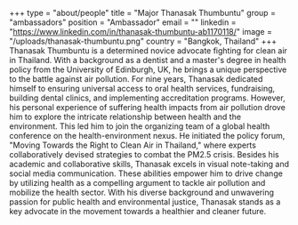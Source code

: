 +++
type = "about/people"
title = "Major Thanasak Thumbuntu"
group = "ambassadors"
position = "Ambassador"
email = ""
linkedin = "https://www.linkedin.com/in/thanasak-thumbuntu-ab1170118/"
image = "/uploads/thanasak-thumbuntu.png"
country = "Bangkok, Thailand"
+++
Thanasak Thumbuntu is a determined novice advocate fighting for clean air in Thailand. With a background as a dentist and a master's degree in health policy from the University of Edinburgh, UK, he brings a unique perspective to the battle against air pollution. For nine years, Thanasak dedicated himself to ensuring universal access to oral health services, fundraising, building dental clinics, and implementing accreditation programs. However, his personal experience of suffering health impacts from air pollution drove him to explore the intricate relationship between health and the environment. This led him to join the organizing team of a global health conference on the health-environment nexus. He initiated the policy forum, "Moving Towards the Right to Clean Air in Thailand," where experts collaboratively devised strategies to combat the PM2.5 crisis. Besides his academic and collaborative skills, Thanasak excels in visual note-taking and social media communication. These abilities empower him to drive change by utilizing health as a compelling argument to tackle air pollution and mobilize the health sector. With his diverse background and unwavering passion for public health and environmental justice, Thanasak stands as a key advocate in the movement towards a healthier and cleaner future.